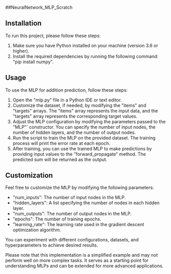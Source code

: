 ##NeuralNetwork_MLP_Scratch
## Installation

To run this project, please follow these steps:

1. Make sure you have Python installed on your machine (version 3.6 or higher).
2. Install the required dependencies by running the following command: "pip install numpy".

## Usage

To use the MLP for addition prediction, follow these steps:

1. Open the "mlp.py" file in a Python IDE or text editor.
2. Customize the dataset, if needed, by modifying the "items" and "targets" arrays. The "items" array represents the input data, and the "targets" array represents the corresponding target values.
3. Adjust the MLP configuration by modifying the parameters passed to the "MLP"` constructor. You can specify the number of input nodes, the number of hidden layers, and the number of output nodes.
4. Run the script to train the MLP on the provided dataset. The training process will print the error rate at each epoch.
5. After training, you can use the trained MLP to make predictions by providing input values to the "forward_propagate" method. The predicted sum will be returned as the output.


## Customization

Feel free to customize the MLP by modifying the following parameters:

- "num_inputs": The number of input nodes in the MLP.
- "hidden_layers": A list specifying the number of nodes in each hidden layer.
- "num_outputs": The number of output nodes in the MLP.
- "epochs": The number of training epochs.
- "learning_rate": The learning rate used in the gradient descent optimization algorithm.

You can experiment with different configurations, datasets, and hyperparameters to achieve desired results.



Please note that this implementation is a simplified example and may not perform well on more complex tasks. It serves as a starting point for understanding MLPs and can be extended for more advanced applications.